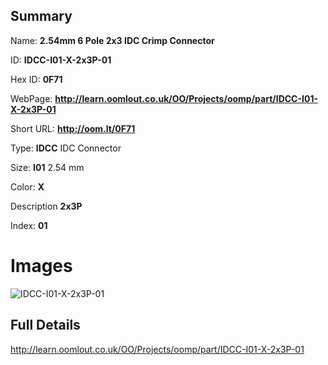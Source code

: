 

## Summary
 
Name: __2.54mm 6 Pole 2x3 IDC Crimp Connector__

ID: __IDCC-I01-X-2x3P-01__

Hex ID: __0F71__

WebPage: __http://learn.oomlout.co.uk/OO/Projects/oomp/part/IDCC-I01-X-2x3P-01__

Short URL: __http://oom.lt/0F71__


Type: __IDCC__ IDC Connector 

Size: __I01__ 2.54 mm 

Color: __X__  

Description __2x3P__  

Index: __01__


 # Images
![IDCC-I01-X-2x3P-01](http://oomlout.com/oomp-gen/parts/IDCC-I01-X-2x3P-01/IDCC-I01-X-2x3P-01_420.jpg)



 ## Full Details

 http://learn.oomlout.co.uk/OO/Projects/oomp/part/IDCC-I01-X-2x3P-01















